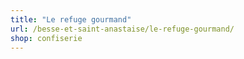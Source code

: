 ```yaml
---
title: "Le refuge gourmand"
url: /besse-et-saint-anastaise/le-refuge-gourmand/
shop: confiserie
---
```

